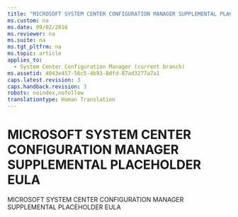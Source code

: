 ```yaml
---
title: "MICROSOFT SYSTEM CENTER CONFIGURATION MANAGER SUPPLEMENTAL PLACEHOLDER EULA"
ms.custom: na
ms.date: 09/02/2016
ms.reviewer: na
ms.suite: na
ms.tgt_pltfrm: na
ms.topic: article
applies_to: 
  - System Center Configuration Manager (current branch)
ms.assetid: 4043e457-56c5-4b93-8dfd-87ad3277a7a1
caps.latest.revision: 3
caps.handback.revision: 3
robots: noindex,nofollow
translationtype: Human Translation
---
```

# MICROSOFT SYSTEM CENTER CONFIGURATION MANAGER SUPPLEMENTAL PLACEHOLDER EULA
MICROSOFT SYSTEM CENTER CONFIGURATION MANAGER SUPPLEMENTAL PLACEHOLDER EULA